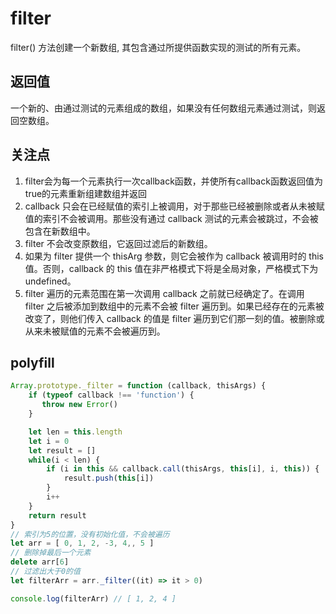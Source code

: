 # filter

filter() 方法创建一个新数组, 其包含通过所提供函数实现的测试的所有元素。

## 返回值

一个新的、由通过测试的元素组成的数组，如果没有任何数组元素通过测试，则返回空数组。

## 关注点

1. filter会为每一个元素执行一次callback函数，并使所有callback函数返回值为true的元素重新组建数组并返回
2. callback 只会在已经赋值的索引上被调用，对于那些已经被删除或者从未被赋值的索引不会被调用。那些没有通过 callback 测试的元素会被跳过，不会被包含在新数组中。
3. filter 不会改变原数组，它返回过滤后的新数组。
4. 如果为 filter 提供一个 thisArg 参数，则它会被作为 callback 被调用时的 this 值。否则，callback 的 this 值在非严格模式下将是全局对象，严格模式下为 undefined。
5. filter 遍历的元素范围在第一次调用 callback 之前就已经确定了。在调用 filter 之后被添加到数组中的元素不会被 filter 遍历到。如果已经存在的元素被改变了，则他们传入 callback 的值是 filter 遍历到它们那一刻的值。被删除或从来未被赋值的元素不会被遍历到。

## polyfill

```js
Array.prototype._filter = function (callback, thisArgs) {
    if (typeof callback !== 'function') {
       throw new Error()
    }

    let len = this.length
    let i = 0
    let result = []
    while(i < len) {
        if (i in this && callback.call(thisArgs, this[i], i, this)) {
            result.push(this[i])
        }
        i++
    }
    return result
}
// 索引为5的位置，没有初始化值，不会被遍历
let arr = [ 0, 1, 2, -3, 4,, 5 ]
// 删除掉最后一个元素
delete arr[6]
// 过滤出大于0的值
let filterArr = arr._filter((it) => it > 0)

console.log(filterArr) // [ 1, 2, 4 ]

```